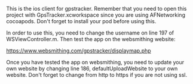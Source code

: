 This is the ios client for gpstracker. Remember that you need to open this project with GpsTracker.xcworkspace since you are using AFNetworking cocoapods. Don't forget to install your pod before using this.


In order to use this, you need to change the username on line 197 of WSViewController.m. Then test the app on the websmithing website:

https://www.websmithing.com/gpstracker/displaymap.php

Once you have tested the app on websmithing, you need to update your own website by changing line 186, defaultUploadWebsite to your own website. Don't forget to change from http to https if you are not using ssl.
